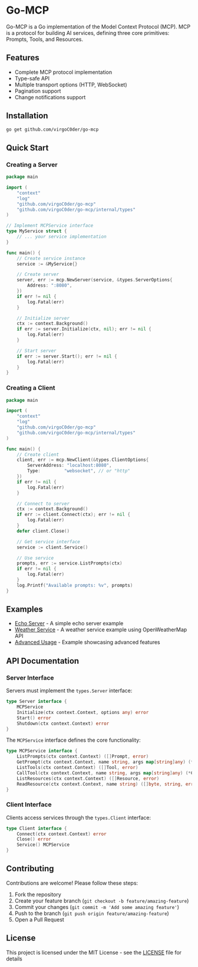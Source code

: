 # Go-MCP

Go-MCP is a Go implementation of the Model Context Protocol (MCP). MCP is a protocol for building AI services, defining three core primitives: Prompts, Tools, and Resources.

## Features

- Complete MCP protocol implementation
- Type-safe API
- Multiple transport options (HTTP, WebSocket)
- Pagination support
- Change notifications support

## Installation

```bash
go get github.com/virgoC0der/go-mcp
```

## Quick Start

### Creating a Server

```go
package main

import (
    "context"
    "log"
    "github.com/virgoC0der/go-mcp"
    "github.com/virgoC0der/go-mcp/internal/types"
)

// Implement MCPService interface
type MyService struct {
    // ... your service implementation
}

func main() {
    // Create service instance
    service := &MyService{}

    // Create server
    server, err := mcp.NewServer(service, &types.ServerOptions{
        Address: ":8080",
    })
    if err != nil {
        log.Fatal(err)
    }

    // Initialize server
    ctx := context.Background()
    if err := server.Initialize(ctx, nil); err != nil {
        log.Fatal(err)
    }

    // Start server
    if err := server.Start(); err != nil {
        log.Fatal(err)
    }
}
```

### Creating a Client

```go
package main

import (
    "context"
    "log"
    "github.com/virgoC0der/go-mcp"
    "github.com/virgoC0der/go-mcp/internal/types"
)

func main() {
    // Create client
    client, err := mcp.NewClient(&types.ClientOptions{
        ServerAddress: "localhost:8080",
        Type:         "websocket", // or "http"
    })
    if err != nil {
        log.Fatal(err)
    }

    // Connect to server
    ctx := context.Background()
    if err := client.Connect(ctx); err != nil {
        log.Fatal(err)
    }
    defer client.Close()

    // Get service interface
    service := client.Service()

    // Use service
    prompts, err := service.ListPrompts(ctx)
    if err != nil {
        log.Fatal(err)
    }
    log.Printf("Available prompts: %v", prompts)
}
```

## Examples

- [Echo Server](examples/echo/main.go) - A simple echo server example
- [Weather Service](examples/weather/main.go) - A weather service example using OpenWeatherMap API
- [Advanced Usage](examples/advanced/main.go) - Example showcasing advanced features

## API Documentation

### Server Interface

Servers must implement the `types.Server` interface:

```go
type Server interface {
    MCPService
    Initialize(ctx context.Context, options any) error
    Start() error
    Shutdown(ctx context.Context) error
}
```

The `MCPService` interface defines the core functionality:

```go
type MCPService interface {
    ListPrompts(ctx context.Context) ([]Prompt, error)
    GetPrompt(ctx context.Context, name string, args map[string]any) (*GetPromptResult, error)
    ListTools(ctx context.Context) ([]Tool, error)
    CallTool(ctx context.Context, name string, args map[string]any) (*CallToolResult, error)
    ListResources(ctx context.Context) ([]Resource, error)
    ReadResource(ctx context.Context, name string) ([]byte, string, error)
}
```

### Client Interface

Clients access services through the `types.Client` interface:

```go
type Client interface {
    Connect(ctx context.Context) error
    Close() error
    Service() MCPService
}
```

## Contributing

Contributions are welcome! Please follow these steps:

1. Fork the repository
2. Create your feature branch (`git checkout -b feature/amazing-feature`)
3. Commit your changes (`git commit -m 'Add some amazing feature'`)
4. Push to the branch (`git push origin feature/amazing-feature`)
5. Open a Pull Request

## License

This project is licensed under the MIT License - see the [LICENSE](LICENSE) file for details

